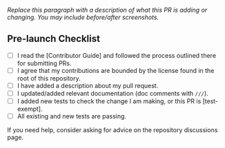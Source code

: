_Replace this paragraph with a description of what this PR is adding or changing. You may include before/after screenshots._

## Pre-launch Checklist

- [ ] I read the [Contributor Guide] and followed the process outlined there for submitting PRs.
- [ ] I agree that my contributions are bounded by the license found in the root of this repository.
- [ ] I have added a description about my pull request.
- [ ] I updated/added relevant documentation (doc comments with `///`).
- [ ] I added new tests to check the change I am making, or this PR is [test-exempt].
- [ ] All existing and new tests are passing.

If you need help, consider asking for advice on the repository discussions page.
